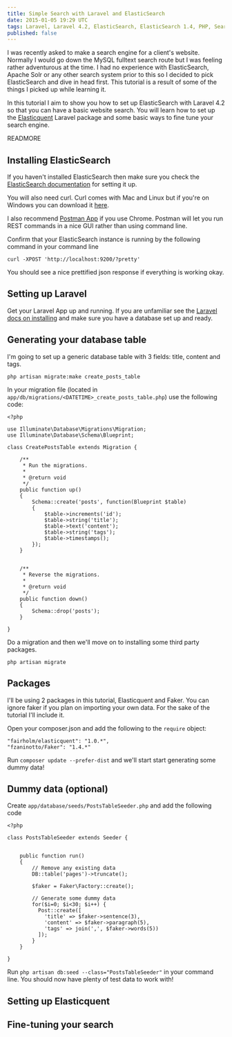 ```yaml
---
title: Simple Search with Laravel and ElasticSearch
date: 2015-01-05 19:29 UTC
tags: Laravel, Laravel 4.2, ElasticSearch, ElasticSearch 1.4, PHP, Search
published: false
---
```

I was recently asked to make a search engine for a client's website. Normally I would go down the MySQL fulltext search route but I was feeling rather adventurous at the time.  I had no experience with ElasticSearch, Apache Solr or any other search system prior to this so I decided to pick ElasticSearch and dive in head first. This tutorial is a result of some of the things I picked up while learning it.

In this tutorial I aim to show you how to set up ElasticSearch with Laravel 4.2 so that you can have a basic website search. You will learn how to set up the [Elasticquent](https://github.com/adamfairholm/Elasticquent) Laravel package and some basic ways to fine tune your search engine.
 
READMORE

## Installing ElasticSearch

If you haven't installed ElasticSearch then make sure you check the [ElasticSearch documentation](http://www.elasticsearch.org/guide/en/elasticsearch/guide/current/\_installing\_elasticsearch.html) for setting it up.

You will also need curl.  Curl comes with Mac and Linux but if you're on Windows you can download it [here](http://curl.haxx.se/download.html).

I also recommend [Postman App](https://chrome.google.com/webstore/detail/postman-rest-client/fdmmgilgnpjigdojojpjoooidkmcomcm?hl=en) if you use Chrome.  Postman will let you run REST commands in a nice GUI rather than using command line.

Confirm that your ElasticSearch instance is running by the following command in your command line

```curl -XPOST 'http://localhost:9200/?pretty'```

You should see a nice prettified json response if everything is working okay.

## Setting up Laravel

Get your Laravel App up and running. If you are unfamiliar see the [Laravel docs on installing](http://laravel.com/docs/4.2/installation) and make sure you have a database set up and ready.

## Generating your database table

I'm going to set up a generic database table with 3 fields: title, content and tags.

```php artisan migrate:make create_posts_table```

In your migration file (located in ```app/db/migrations/<DATETIME>_create_posts_table.php```) use the following code:

```
<?php

use Illuminate\Database\Migrations\Migration;
use Illuminate\Database\Schema\Blueprint;

class CreatePostsTable extends Migration {

	/**
	 * Run the migrations.
	 *
	 * @return void
	 */
	public function up()
	{
		Schema::create('posts', function(Blueprint $table)
		{
			$table->increments('id');
			$table->string('title');
			$table->text('content');
			$table->string('tags');
			$table->timestamps();
		});
	}


	/**
	 * Reverse the migrations.
	 *
	 * @return void
	 */
	public function down()
	{
		Schema::drop('posts');
	}

}
```

Do a migration and then we'll move on to installing some third party packages.

```php artisan migrate```

## Packages

I'll be using 2 packages in this tutorial, Elasticquent and Faker.  You can ignore faker if you plan on importing your own data. For the sake of the tutorial I'll include it.

Open your composer.json and add the following to the ```require``` object:

```
"fairholm/elasticquent": "1.0.*",
"fzaninotto/Faker": "1.4.*"
```

Run ```composer update --prefer-dist``` and we'll start start generating some  dummy data!

## Dummy data (optional)

Create ```app/database/seeds/PostsTableSeeder.php``` and add the following code

```
<?php 

class PostsTableSeeder extends Seeder {


    public function run()
    {
        // Remove any existing data
        DB::table('pages')->truncate();

        $faker = Faker\Factory::create();
        
        // Generate some dummy data
        for($i=0; $i<30; $i++) {
          Post::create([
            'title' => $faker->sentence(3),
            'content' => $faker->paragraph(5),
            'tags' => join(',', $faker->words(5))
          ]);
        }
    }

}

```

Run ```php artisan db:seed --class="PostsTableSeeder"``` in your command line. You should now have plenty of test data to work with!

## Setting up Elasticquent

## Fine-tuning your search
